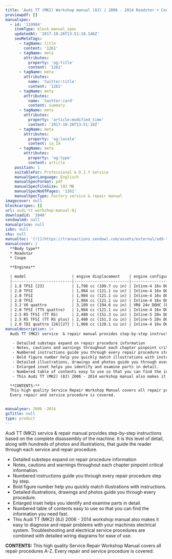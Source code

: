 ```yaml
---
title: 'Audi TT (MK2) Workshop manual (8J) | 2006 - 2014 Roadster + Coupe '
previewpdf: []
manualspec:
  - id: '119984'
    itemType: block_manual_spec
    updatedAt: '2017-10-26T13:51:10.146Z'
    seoMetaTags:
      - tagName: title
        content: '1261'
      - tagName: meta
        attributes:
          property: 'og:title'
          content: '1261'
      - tagName: meta
        attributes:
          name: 'twitter:title'
          content: '1261'
      - tagName: meta
        attributes:
          name: 'twitter:card'
          content: summary
      - tagName: meta
        attributes:
          property: 'article:modified_time'
          content: '2017-10-26T13:51:10Z'
      - tagName: meta
        attributes:
          property: 'og:locale'
          content: ia_IA
      - tagName: meta
        attributes:
          property: 'og:type'
          content: article
    position: 1
    suitableFor: Professional & D.I.Y Service
    manualSpecLanguage: Englisch
    manualSpecFormat: pdf
    manualSpecFileSize: 192 MB
    manualSpecNoOfPages: '1261'
    manualSpecType: Factory service & repair manual
imagecover: null
blockcarspec: []
url: audi-tt-workshop-manual-8j
downloadid: '1040'
sendowlmd: null
manualprice: null
isbn: null
sku: null
manualtoc: '[![](https://transactions.sendowl.com/assets/external/add-to-cart.png)](https://transactions.sendowl.com/products/77663945/A5D355AB/add_to_cart)<script type="text/javascript" src="https://transactions.sendowl.com/assets/sendowl.js"></script>'
manualcover: |
  **Body type**
  * Roadstar
  * Coupe

  **Engines**

  | model                    | engine displacement    | engine configuration, (ID codes) aspiration, fuel system                  | Max rated motive power at rpm (Directive 80/1269/EEC) | max. torque at rpm                 | years     | drivetrain       | 
  |--------------------------|------------------------|---------------------------------------------------------------------------|-------------------------------------------------------|------------------------------------|-----------|------------------| 
  | 1.8 TFSI [23]            | 1,798 cc (109.7 cu in) | Inline-4 16v DOHC (EA888) Turbocharger, Fuel Stratified Injection         | 118 kW (160 PS; 158 bhp) @ 4,500–6,200                | 250 N·m (184 lbf·ft) @ 1,500–4,500 | 2007–     | FWD              | 
  | 2.0 TFSI                 | 1,984 cc (121.1 cu in) | Inline-4 16v DOHC (AXX, BWA, BPY) Turbocharger, Fuel Stratified Injection | 147 kW (200 PS; 197 bhp) @ 5,100–6,000                | 280 N·m (207 lbf·ft) @ 1,800–5,000 | 2006–2010 | FWD, quattro 4WD | 
  | 2.0 TFSI                 | 1,984 cc (121.1 cu in) | Inline-4 16v DOHC Turbocharger, Fuel Stratified Injection                 | 155 kW (211 PS; 208 bhp) @ 5,300–6,000                | 280 N·m (207 lbf·ft) @ 1,700–5,000 | 2008–     | FWD, quattro 4WD | 
  | 2.0 TFSI                 | 1,984 cc (121.1 cu in) | Inline-4 16v DOHC (EA888) Turbocharger, Fuel Stratified Injection         | 155 kW (211 PS; 208 bhp) @ 4,300–6,000                | 350 N·m (258 lbf·ft) @ 1,600–4,200 | 2010–     | FWD, quattro 4WD | 
  | 3.2 V6 quattro           | 3,189 cc (194.6 cu in) | VR6 24v DOHC (BUB) multi-point sequential indirect fuel injection         | 184 kW (250 PS; 247 bhp) @ 6,300                      | 320 N·m (236 lbf·ft) @ 2,500–3,000 | 2006–2010 | quattro 4WD      | 
  | 2.0 TFSI (TTS quattro)   | 1,984 cc (121.1 cu in) | Inline-4 16v DOHC (EA113: CDL) Turbocharger, Fuel Stratified Injection    | 200 kW (272 PS; 268 bhp) @ 6,000                      | 350 N·m (258 lbf·ft) @ 2,500–5,000 | 2008–     | quattro 4WD      | 
  | 2.5 R5 TFSI (TT RS)      | 2,480 cc (151.3 cu in) | Inline-5 20v DOHC (CEPA) Turbocharger, Fuel Stratified Injection          | 250 kW (340 PS; 335 bhp) @ 5,400–6,500                | 450 N·m (332 lbf·ft) @ 1,600–5,300 | 2009–     | quattro 4WD      | 
  | 2.5 R5 TFSI (TT RS plus) | 2,480 cc (151.3 cu in) | Inline-5 20v DOHC (CEPB) Turbocharger, Fuel Stratified Injection          | 265 kW (360 PS; 355 bhp) @ 5,400–6,500                | 464 N·m (342 lbf·ft) @ 1,600–5,300 | 2012–     | quattro 4WD      | 
  | 2.0 TDI quattro [26][27] | 1,968 cc (120.1 cu in) | Inline-4 16v DOHC Turbocharged Direct Injection (TDI) CR                  | 125 kW (170 PS; 168 bhp) @ 4,200                      | 350 N·m (258 lbf·ft) @ 1,750–2,500 | 2008–     | quattro 4WD      | 
manualdescription: |+
  Audi TT (MK2) service  & repair manual provides step-by-step instructions based on the complete disassembly of the machine. It is this level of detail, along with hundreds of photos and illustrations, that guide the reader through each service and repair procedure. 

   - Detailed substeps expand on repair procedure information 
   - Notes, cautions and warnings throughout each chapter pinpoint critical information. 
   - Numbered instructions guide you through every repair procedure step by step. 
   - Bold figure number help you quickly match illustrations with instructions. 
   - Detailed illustrations, drawings and photos guide you through every procedure. 
   - Enlarged inset helps you identify and examine parts in detail. 
   - Numbered table of contents easy to use so that you can find the information you need fast. 
   - This Audi TT (MK2) (8J) 2006 - 2014 workshop manual also makes it easy to diagnose and repair problems with your machines electrical system. Troubleshooting and electrical service procedures are combined with detailed wiring diagrams for ease of use. 

  **CONTENTS:**
  This high quality Service Repair Workshop Manual covers all repair procedures A-Z.
  Every repair and service procedure is covered.


manualyear: 2006 -2014
gsTitle: null
type: product
---
```


Audi TT (MK2) service  & repair manual provides step-by-step instructions based on the complete disassembly of the machine. It is this level of detail, along with hundreds of photos and illustrations, that guide the reader through each service and repair procedure. 

 - Detailed substeps expand on repair procedure information 
 - Notes, cautions and warnings throughout each chapter pinpoint critical information. 
 - Numbered instructions guide you through every repair procedure step by step. 
 - Bold figure number help you quickly match illustrations with instructions. 
 - Detailed illustrations, drawings and photos guide you through every procedure. 
 - Enlarged inset helps you identify and examine parts in detail. 
 - Numbered table of contents easy to use so that you can find the information you need fast. 
 - This Audi TT (MK2) (8J) 2006 - 2014 workshop manual also makes it easy to diagnose and repair problems with your machines electrical system. Troubleshooting and electrical service procedures are combined with detailed wiring diagrams for ease of use. 

**CONTENTS:**
This high quality Service Repair Workshop Manual covers all repair procedures A-Z.
Every repair and service procedure is covered.


